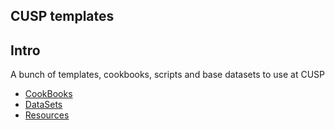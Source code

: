 CUSP templates
--------------

## Intro

A bunch of templates, cookbooks, scripts and base datasets 
to use at CUSP

- [CookBooks]()
- [DataSets]()
- [Resources](resources.md)
